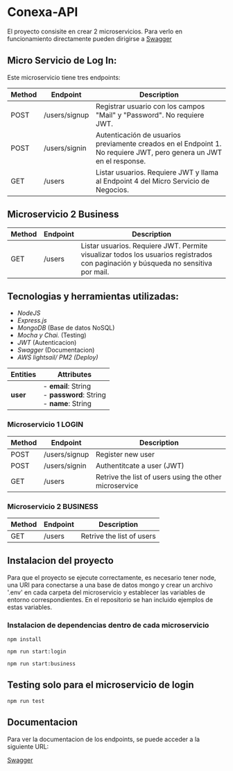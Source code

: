 # Conexa-API

El proyecto consisite en crear 2 microservicios. Para verlo en funcionamiento directamente pueden dirigirse a [Swagger](#documentacion)

## Micro Servicio de Log In:

Este microservicio tiene tres endpoints:

| Method | Endpoint      | Description                                                                                                              |
| ------ | ------------- | ------------------------------------------------------------------------------------------------------------------------ |
| POST   | /users/signup | Registrar usuario con los campos "Mail" y "Password". No requiere JWT.                                                   |
| POST   | /users/signin | Autenticación de usuarios previamente creados en el Endpoint 1. <br> No requiere JWT, pero genera un JWT en el response. |
| GET    | /users        | Listar usuarios. Requiere JWT y llama al Endpoint 4 del Micro Servicio de Negocios.                                      |

## Microservicio 2 Business

| Method | Endpoint | Description                                                                                                                       |
| ------ | -------- | --------------------------------------------------------------------------------------------------------------------------------- |
| GET    | /users   | Listar usuarios. Requiere JWT. Permite visualizar todos los usuarios registrados con paginación y búsqueda no sensitiva por mail. |

## Tecnologias y herramientas utilizadas:

- _NodeJS_
- _Express.js_
- _MongoDB_ (Base de datos NoSQL)
- _Mocha y Chai._ (Testing)
- _JWT_ (Autenticacion)
- _Swagger_ (Documentacion)
- _AWS lightsail/ PM2 (Deploy)_

| Entities | Attributes                                                              |
| -------- | ----------------------------------------------------------------------- |
| **user** | - **email**: String<br>- **password**: String<br>- **name**: String<br> |

### Microservicio 1 LOGIN

| Method | Endpoint      | Description                                            |
| ------ | ------------- | ------------------------------------------------------ |
| POST   | /users/signup | Register new user                                      |
| POST   | /users/signin | Authentitcate a user (JWT)                             |
| GET    | /users        | Retrive the list of users using the other microservice |

### Microservicio 2 BUSINESS

| Method | Endpoint | Description               |
| ------ | -------- | ------------------------- |
| GET    | /users   | Retrive the list of users |

## Instalacion del proyecto

Para que el proyecto se ejecute correctamente, es necesario tener node, una URI para conectarse a una base de datos mongo y crear un archivo '.env' en cada carpeta del microservicio y establecer las variables de entorno correspondientes.
En el repositorio se han incluido ejemplos de estas variables.

### Instalacion de dependencias dentro de cada microservicio

`npm install`

`npm run start:login`

`npm run start:business`

## Testing solo para el microservicio de login

`npm run test`

## Documentacion

Para ver la documentacion de los endpoints, se puede acceder a la siguiente URL:

[Swagger](http://34.230.177.182:3000/api-docs)
